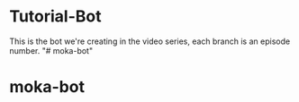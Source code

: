 # Tutorial-Bot
This is the bot we're creating in the video series, each branch is an episode number.
"# moka-bot" 
# moka-bot
